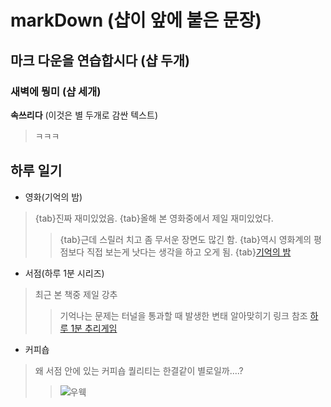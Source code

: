 # markDown (샵이 앞에 붙은 문장)
## 마크 다운을 연습합시다 (샵 두개)
### 새벽에 뭥미 (샵 세개)
**속쓰리다** (이것은 별 두개로 감싼 텍스트)

> ㅋㅋㅋ

## 하루 일기
* 영화(기억의 밤)
> {tab}진짜 재미있었음.
> {tab}올해 본 영화중에서 제일 재미있었다.
>> {tab}근데 스릴러 치고 좀 무서운 장면도 많긴 함.
> {tab}역시 영화계의 평점보다 직접 보는게 낫다는 생각을 하고 오게 됨.
>> {tab}[기억의 밤](http://ineeilove.blog.me/221150893921)

* 서점(하루 1분 시리즈)
> 최근 본 책중 제일 강추
>> 기억나는 문제는 터널을 통과할 때 발생한 변태 알아맞히기
>> 링크 참조 [하루 1분 추리게임](http://book.naver.com/bookdb/book_detail.nhn?bid=10869042)

* 커피숍
> 왜 서점 안에 있는 커피숍 퀄리티는 한결같이 별로일까....?
>> ![우웩](http://cafefiles.naver.net/20130904_144/dadol3_13782937004024UgOp_JPEG/2013-09-04_PM_08-12-16.jpg)


